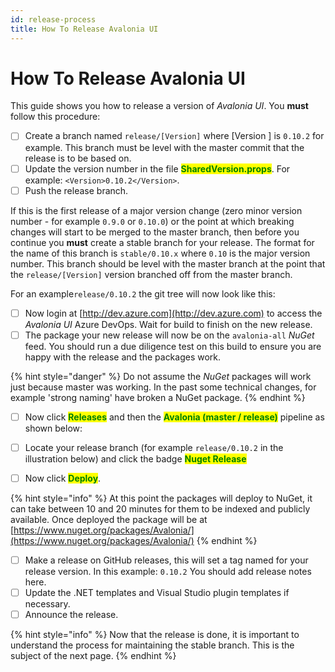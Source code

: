 ```yaml
---
id: release-process
title: How To Release Avalonia UI
---
```


# How To Release Avalonia UI

This guide shows you how to release a version of _Avalonia UI_. You **must** follow this procedure:

* [ ] Create a branch named `release/[Version]` where \[Version ] is `0.10.2` for example. This branch must be level with the master commit that the release is to be based on.
* [ ] Update the version number in the file <mark style="color:green;">**SharedVersion.props**</mark>. For example: `<Version>0.10.2</Version>`.
* [ ] Push the release branch.

If this is the first release of a major version change (zero minor version number - for example `0.9.0` or `0.10.0`) or the point at which breaking changes will start to be merged to the master branch, then before you continue you **must** create a stable branch for your release. The format for the name of this branch is `stable/0.10.x` where `0.10` is the major version number. This branch should be level with the master branch at the point that the `release/[Version]` version branched off from the master branch.

For an example`release/0.10.2` the git tree will now look like this:

<!-- ![](<../../../.gitbook/assets/image (4) (1) (1) (1).png>) -->

* [ ] Now login at [http://dev.azure.com](http://dev.azure.com) to access the _Avalonia UI_ Azure DevOps. Wait for build to finish on the new release.
* [ ] The package your new release will now be on the `avalonia-all` _NuGet_ feed. You should run a due diligence test on this build to ensure you are happy with the release and the packages work.

{% hint style="danger" %}
Do not assume the _NuGet_ packages will work just because master was working. In the past some technical changes, for example 'strong naming' have broken a NuGet package.
{% endhint %}

* [ ] Now click <mark style="color:green;">**Releases**</mark> and then the <mark style="color:green;">**Avalonia (master / release)**</mark> pipeline as shown below:

<!-- ![](<../../../.gitbook/assets/image (1) (1) (1).png>) -->

* [ ] Locate your release branch (for example `release/0.10.2` in the illustration below) and click  the badge <mark style="color:green;">**Nuget Release**</mark>

<!-- ![](<../../../.gitbook/assets/image (11) (1).png>) -->

<!-- ![](<../../../.gitbook/assets/image (17) (1) (1) (1).png>) -->

* [ ] Now click <mark style="color:green;">**Deploy**</mark>.

<!-- ![](<../../../.gitbook/assets/image (16) (1).png>) -->

{% hint style="info" %}
At this point the packages will deploy to NuGet, it can take between 10 and 20 minutes for them to be indexed and publicly available. Once deployed the package will be at  [https://www.nuget.org/packages/Avalonia/](https://www.nuget.org/packages/Avalonia/)
{% endhint %}

* [ ] Make a release on GitHub releases, this will set a tag named for your release version. In this example: `0.10.2` You should add release notes here.
* [ ] Update the .NET templates and Visual Studio plugin templates if necessary.
* [ ] Announce the release.

{% hint style="info" %}
Now that the release is done, it is important to understand the process for maintaining the stable branch. This is the subject of the next page.
{% endhint %}
